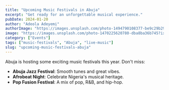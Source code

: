 ```yaml
---
title: "Upcoming Music Festivals in Abuja"
excerpt: "Get ready for an unforgettable musical experience."
pubDate: 2024-01-20
author: "Adeola Adeyemi"
authorImage: "https://images.unsplash.com/photo-1494790108377-be9c29b29330?ixlib=rb-1.2.1&auto=format&fit=crop&w=500&q=60"
image: "https://images.unsplash.com/photo-1470225620780-dba8ba36b745?ixlib=rb-1.2.1&auto=format&fit=crop&w=500&q=60"
category: ["Events"]
tags: ["music-festivals", "Abuja", "live-music"]
slug: "upcoming-music-festivals-abuja"
---
```


Abuja is hosting some exciting music festivals this year. Don't miss:

- **Abuja Jazz Festival**: Smooth tunes and great vibes.
- **Afrobeat Night**: Celebrate Nigeria's musical heritage.
- **Pop Fusion Festival**: A mix of pop, R&B, and hip-hop.

